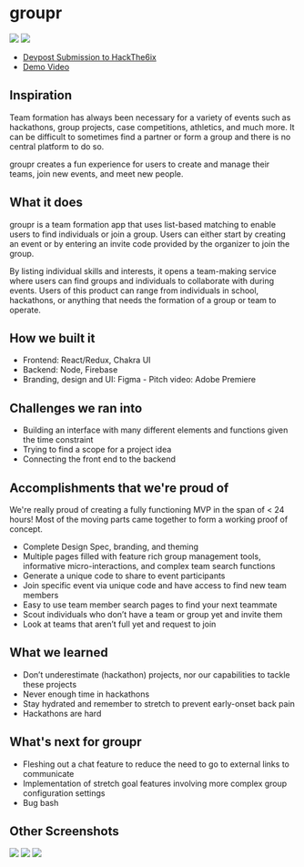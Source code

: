 # groupr

![](https://i.imgur.com/aGWlUmu.png)
![](https://i.imgur.com/J9uN6wh.png)
- [Devpost Submission to HackThe6ix](https://devpost.com/software/groupr-mkie5w)
- [Demo Video](https://www.youtube.com/watch?v=qXr7YNf8dyM)


## Inspiration

Team formation has always been necessary for a variety of events such as hackathons, group projects, case competitions, athletics, and much more. It can be difficult to sometimes find a partner or form a group and there is no central platform to do so. 

groupr creates a fun experience for users to create and manage their teams, join new events, and meet new people.

## What it does

groupr is a team formation app that uses list-based matching to enable users to find individuals or join a group. Users can either start by creating an event or by entering an invite code provided by the organizer to join the group.

By listing individual skills and interests, it opens a team-making service where users can find groups and individuals to collaborate with during events. Users of this product can range from individuals in school, hackathons, or anything that needs the formation of a group or team to operate.

## How we built it

- Frontend: React/Redux, Chakra UI
- Backend: Node, Firebase
- Branding, design and UI: Figma
​​- Pitch video: Adobe Premiere

## Challenges we ran into
- Building an interface with many different elements and functions given the time constraint
- Trying to find a scope for a project idea
- Connecting the front end to the backend

## Accomplishments that we're proud of
​​We're really proud of creating a fully functioning MVP in the span of < 24 hours! Most of the moving parts came together to form a working proof of concept.
- Complete Design Spec, branding, and theming
- Multiple pages filled with feature rich group management tools, informative micro-interactions, and complex team search functions
- Generate a unique code to share to event participants
- Join specific event via unique code and have access to find new team members
- Easy to use team member search pages to find your next teammate
- Scout individuals who don’t have a team or group yet and invite them
- Look at teams that aren’t full yet and request to join

## What we learned
- Don’t underestimate (hackathon) projects, nor our capabilities to tackle these projects 
- Never enough time in hackathons
- Stay hydrated and remember to stretch to prevent early-onset back pain
- Hackathons are hard

## What's next for groupr
- Fleshing out a chat feature to reduce the need to go to external links to communicate
- Implementation of stretch goal features involving more complex group configuration settings
- Bug bash

## Other Screenshots
![](https://i.imgur.com/QjZK5TS.png)
![](https://i.imgur.com/vLuG48Q.png)
![](https://i.imgur.com/ZZxICSO.png)